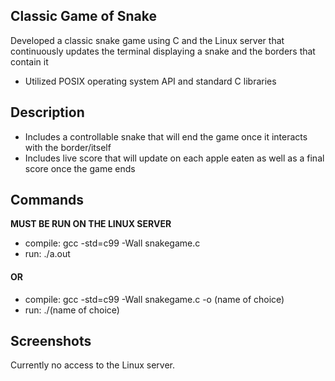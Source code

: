 ## Classic Game of Snake
Developed a classic snake game using C and the Linux server that continuously updates the terminal displaying a snake and the borders that contain it
- Utilized POSIX operating system API and standard C libraries

## Description
- Includes a controllable snake that will end the game once it interacts with the border/itself
- Includes live score that will update on each apple eaten as well as a final score once the game ends

## Commands
**MUST BE RUN ON THE LINUX SERVER**
- compile: gcc -std=c99 -Wall snakegame.c
- run: ./a.out
#### OR
- compile: gcc -std=c99 -Wall snakegame.c -o (name of choice)
- run: ./(name of choice)

## Screenshots

Currently no access to the Linux server.